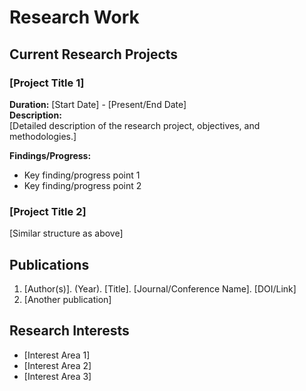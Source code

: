# Research Work

## Current Research Projects

### [Project Title 1]
**Duration:** [Start Date] - [Present/End Date]  
**Description:**  
[Detailed description of the research project, objectives, and methodologies.]

**Findings/Progress:**  
- Key finding/progress point 1
- Key finding/progress point 2

### [Project Title 2]
[Similar structure as above]

## Publications
1. [Author(s)]. (Year). [Title]. [Journal/Conference Name]. [DOI/Link]
2. [Another publication]

## Research Interests
- [Interest Area 1]
- [Interest Area 2]
- [Interest Area 3]
